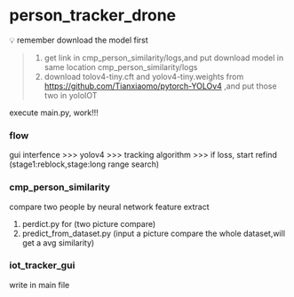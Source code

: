 # person_tracker_drone

:bulb: remember download the model first
> 1. get link in cmp_person_similarity/logs,and put download model in same location cmp_person_similarity/logs   
> 2. download tolov4-tiny.cft and yolov4-tiny.weights from https://github.com/Tianxiaomo/pytorch-YOLOv4 ,and put those two in yoloIOT  

execute main.py, work!!!

### flow
gui interfence >>> yolov4 >>> tracking algorithm >>> if loss, start refind (stage1:reblock,stage:long range search)  

### cmp_person_similarity  
compare two people by neural network feature extract  
1. perdict.py for (two picture compare)  
2. predict_from_dataset.py (input a picture compare the whole dataset,will get a avg similarity)  

### iot_tracker_gui
write in main file

